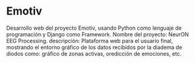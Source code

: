 # Emotiv
Desarrollo web del proyecto Emotiv, usando Python como lenguaje de programación y Django como Framework.
Nombre del proyecto: NeurON EEG Processing.
descripción: Plataforma web para el usuario final, mostrando el entorno gráfico de los datos recibidos por la diadema de diodos como: gráfico de zonas activas, oredicción de emociones, etc.
